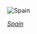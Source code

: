 
![Spain](https://www.gstatic.com/prettyearth/assets/full/1544.jpg)

*[Spain](https://www.google.com/maps/@37.246042,-7.286028,19z/data=!3m1!1e3)*
